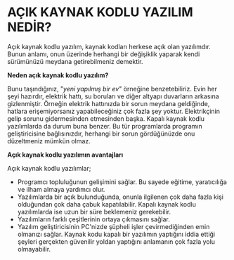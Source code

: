 # AÇIK KAYNAK KODLU YAZILIM NEDİR?

Açık kaynak kodlu yazılım, kaynak kodları herkese açık olan yazılımdır. Bunun anlamı, onun üzerinde herhangi bir değişiklik yaparak kendi sürümünüzü meydana getirebilmeniz demektir.

**Neden açık kaynak kodlu yazılım?**

Bunu taşındığınız, "*yeni yapılmış bir ev*" örneğine benzetebiliriz. Evin her şeyi hazırdır, elektrik hattı, su boruları ve diğer altyapı duvarların arkasına gizlenmiştir. Örneğin elektrik hattınızda bir sorun meydana geldiğinde, hatlara erişemiyorsanız yapabileceğiniz çok fazla şey yoktur. Elektrikçinin gelip sorunu gidermesinden etmesinden başka. Kapalı kaynak kodlu yazılımlarda da durum buna benzer. Bu tür programlarda programın geliştiricisine bağlısınızdır, herhangi bir sorun gördüğünüzde onu düzeltmeniz mümkün olmaz.

**Açık kaynak kodlu yazılımın avantajları**

Açık kaynak kodlu yazılımlar;
-   Programcı topluluğunun gelişimini sağlar. Bu sayede eğitime, yaratıcılığa ve ilham almaya yardımcı olur.
-   Yazılımlarda bir açık bulunduğunda, onunla ilgilenen çok daha fazla kişi olduğundan çok daha çabuk kapatılabilir. Kapalı kaynak kodlu yazılımlarda ise uzun bir süre beklemeniz gerekebilir.
-   Yazılımların farklı çeşitlerinin ortaya çıkmasını sağlar.
-   Yazılım geliştiricisinin PC'nizde şüpheli işler çevirmediğinden emin olmanızı sağlar. Kaynak kodu kapalı bir yazılımın yaptığını iddia ettiği şeyleri gerçekten güvenilir yoldan yaptığını anlamanın çok fazla yolu olmayabilir.

